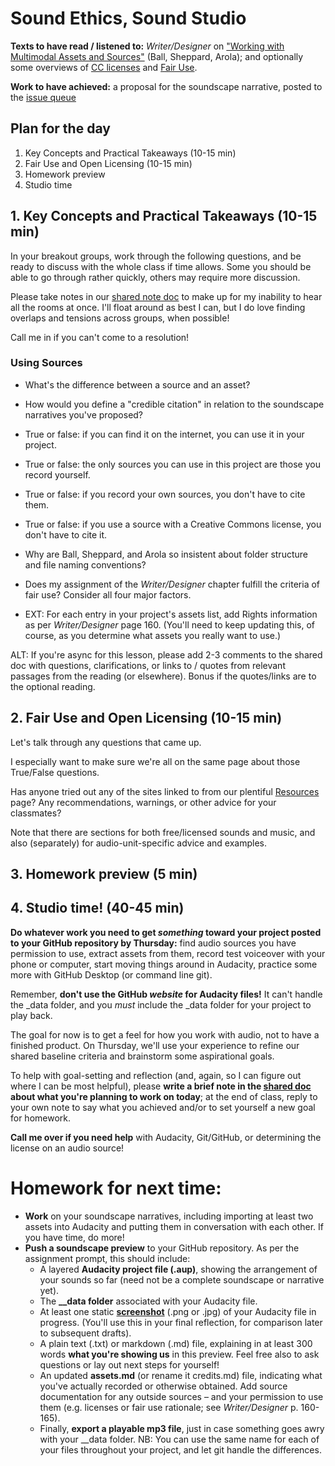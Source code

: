 
# Sound Ethics, Sound Studio

**Texts to have read / listened to:** _Writer/Designer_ on ["Working with Multimodal Assets and Sources"](https://pitt.box.com/s/xovvpta4x2tq1cs9ywr61d2g1udka8m5) (Ball, Sheppard, Arola); and optionally some overviews of [CC licenses](https://wiki.creativecommons.org/wiki/Howitworks_Comic1) and [Fair Use](https://fairuse.stanford.edu/overview/fair-use).

**Work to have achieved:** a proposal for the soundscape narrative, posted to the [issue queue]({{site.github.issues_url}}/5)

## Plan for the day

1. Key Concepts and Practical Takeaways (10-15 min)
2. Fair Use and Open Licensing (10-15 min)
3. Homework preview
4. Studio time

## 1. Key Concepts and Practical Takeaways (10-15 min)

In your breakout groups, work through the following questions, and be ready to discuss with the whole class if time allows. Some you should be able to go through rather quickly, others may require more discussion.

<div class="alert alert-success">Please take notes in our <a href="http://bit.ly/cdm2020fall-notes#heading=h.nm2ujm22bn25">shared note doc</a> to make up for my inability to hear all the rooms at once. I'll float around as best I can, but I do love finding overlaps and tensions across groups, when possible!</div>

Call me in if you can't come to a resolution!

### Using Sources

* What's the difference between a source and an asset?
* How would you define a "credible citation" in relation to the soundscape narratives you've proposed?
* True or false: if you can find it on the internet, you can use it in your project.
* True or false: the only sources you can use in this project are those you record yourself.
* True or false: if you record your own sources, you don't have to cite them.
* True or false: if you use a source with a Creative Commons license, you don't have to cite it.
* Why are Ball, Sheppard, and Arola so insistent about folder structure and file naming conventions?
* Does my assignment of the _Writer/Designer_ chapter fulfill the criteria of fair use? Consider all four major factors.

* EXT: For each entry in your project's assets list, add Rights information as per _Writer/Designer_ page 160. (You'll need to keep updating this, of course, as you determine what assets you really want to use.)

<div class="alert alert-warning">
ALT: If you're async for this lesson, please add 2-3 comments to the shared doc with questions, clarifications, or links to / quotes from relevant passages from the reading (or elsewhere). Bonus if the quotes/links are to the optional reading.
</div>

## 2. Fair Use and Open Licensing (10-15 min)

Let's talk through any questions that came up.

I especially want to make sure we're all on the same page about those True/False questions.

Has anyone tried out any of the sites linked to from our plentiful <a href="{{site.github_url}}/resources">Resources</a> page? Any recommendations, warnings, or other advice for your classmates?

Note that there are sections for both free/licensed sounds and music, and also (separately) for audio-unit-specific advice and examples.

## 3. Homework preview (5 min)

## 4. Studio time! (40-45 min)
<!-- If possible, give feedback to selected students based on posts. Some notes here:
* If you're doing a day-in-the-life or commute, the challenge is to make at least some of your sounds different from everyone else's: parts of a particular soundscape, not a generic one. Your choice of a soundtrack overlay may help here, too.
* If you're doing something where you're not sure what you'll find, consider a journalistic approach: "always roll tape" and narrate what you're doing, then add a post-hoc voiceover that tells the story of what you ultimately found
-->

<strong>Do whatever work you need to get <em>something</em> toward your project posted to your GitHub repository by Thursday:</strong> find audio sources you have permission to use, extract assets from them, record test voiceover with your phone or computer, start moving things around in Audacity, practice some more with GitHub Desktop (or command line git).

<div class="alert alert-warning">
Remember, <strong>don't use the GitHub <em>website</em> for Audacity files!</strong> It can't handle the _data folder, and you <em>must</em> include the _data folder for your project to play back.
</div>

The goal for now is to get a feel for how you work with audio, not to have a finished product. On Thursday, we'll use your experience to refine our shared baseline criteria and brainstorm some aspirational goals.

<div class="alert alert-success">
To help with goal-setting and reflection (and, again, so I can figure out where I can be most helpful), please <strong>write a brief note in the <a href="http://bit.ly/cdm2020fall-notes#heading=h.5pk0ri1za69t">shared doc</a> about what you're planning to work on today</strong>; at the end of class, reply to your own note to say what you achieved and/or to set yourself a new goal for homework.
</div>

**Call me over if you need help** with Audacity, Git/GitHub, or determining the license on an audio source!

# Homework for next time:
<ul>
<li><strong>Work</strong> on your soundscape narratives, including importing at least two assets into Audacity and putting them in conversation with each other. If you have time, do more!</li>
<li><strong>Push a soundscape preview</strong> to your GitHub repository. As per the assignment prompt, this should include:
  <ul>
  <li> A layered <strong>Audacity project file (.aup)</strong>, showing the arrangement of your sounds so far (need not be a complete soundscape or narrative yet).</li>
  <li>The <strong>_<span class="hidden">_</span>data folder</strong></span> associated with your Audacity file.</li>
  <li> At least one static <strong><a href="https://www.take-a-screenshot.org/">screenshot</a></strong> (.png or .jpg) of your Audacity file in progress. (You'll use this in your final reflection, for comparison later to subsequent drafts). <!-- Note that hyperlink: you don't need to use a camera to take a picture of your computer screen, and in fact it doesn't work that well! --></li>
  <li> A plain text (.txt) or markdown (.md) file, explaining in at least 300 words <strong>what you're showing us</strong> in this preview. Feel free also to ask questions or lay out next steps for yourself!</li>
  <li> An updated <strong>assets.md</strong> (or rename it credits.md) file, indicating what you've actually recorded or otherwise obtained. Add source documentation for any outside sources – and your permission to use them (e.g. licenses or fair use rationale; see <em>Writer/Designer</em> p. 160-165).</li>
  <li>Finally, <strong>export a playable mp3 file</strong>, just in case something goes awry with your _<span class="hidden">_</span>data folder. NB: You can use the same name for each of your files throughout your project, and let git handle the differences.</li>
  </ul>
</li>
</ul>
